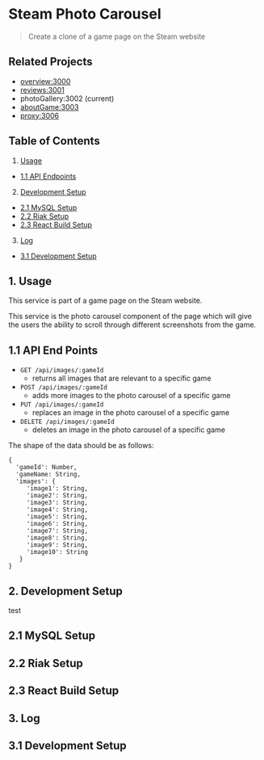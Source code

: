 # Steam Photo Carousel

> Create a clone of a game page on the Steam website

## Related Projects

  - [overview:3000](https://github.com/rpt15-drKarp/alastair_overview)
  - [reviews:3001](https://github.com/rpt15-drKarp/Richard_Reviews)
  - photoGallery:3002 (current)
  - [aboutGame:3003](https://github.com/rpt15-drKarp/Therese_aboutGame)
  - [proxy:3006](https://github.com/rpt15-drKarp/stephen_proxy)

## Table of Contents

1. [Usage](#Usage)
  - [1.1 API Endpoints](#1.1-api-end-points)
2. [Development Setup](#development-setup)
  - [2.1 MySQL Setup](#2.1-mysql-setup)
  - [2.2 Riak Setup](#2.2-riak-setup)
  - [2.3 React Build Setup](#2.3-react-build-setup)
3. [Log](#log)
  - [3.1 Development Setup](#3.1-development-setup)

## 1. Usage
This service is part of a game page on the Steam website.

This service is the photo carousel component of the page which will give the users the ability to scroll through different screenshots from the game.

## 1.1 API End Points
 - `GET /api/images/:gameId` 
   - returns all images that are relevant to a specific game
 - `POST /api/images/:gameId`
   - adds more images to the photo carousel of a specific game
 - `PUT /api/images/:gameId`
   - replaces an image in the photo carousel of a specific game
 - `DELETE /api/images/:gameId`
   - deletes an image in the photo carousel of a specific game
   
 The shape of the data should be as follows:
 ```
 {
   'gameId': Number,
   'gameName: String,
   'images': {
      'image1': String,
      'image2': String,
      'image3': String,
      'image4': String,
      'image5': String,
      'image6': String,
      'image7': String,
      'image8': String,
      'image9': String,
      'image10': String
    }
 }
 ```

## 2. Development Setup
test

## 2.1 MySQL Setup

## 2.2 Riak Setup

## 2.3 React Build Setup

## 3. Log

## 3.1 Development Setup
